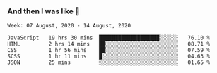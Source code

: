  ### And then I was like 🥱
<!--
**Mat2ja/Mat2ja** is a ✨ _special_ ✨ repository because its `README.md` (this file) appears on your GitHub profile.

Here are some ideas to get you started:

- 🔭 I’m currently working on ...
- 🌱 I’m currently learning ...
- 👯 I’m looking to collaborate on ...
- 🤔 I’m looking for help with ...
- 💬 Ask me about ...
- 📫 How to reach me: ...
- 😄 Pronouns: ...
- ⚡ Fun fact: ...
-->

<!--START_SECTION:waka-->
```text
Week: 07 August, 2020 - 14 August, 2020

JavaScript   19 hrs 30 mins  ███████████████████░░░░░░   76.10 % 
HTML         2 hrs 14 mins   ██░░░░░░░░░░░░░░░░░░░░░░░   08.71 % 
CSS          1 hr 56 mins    ██░░░░░░░░░░░░░░░░░░░░░░░   07.59 % 
SCSS         1 hr 11 mins    █░░░░░░░░░░░░░░░░░░░░░░░░   04.63 % 
JSON         25 mins         ░░░░░░░░░░░░░░░░░░░░░░░░░   01.65 %
```
<!--END_SECTION:waka-->
